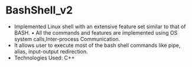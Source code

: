 # BashShell_v2

* Implemented Linux shell with an extensive feature set similar to that of BASH. • All the commands and features are implemented using OS system calls,Inter-process Communication.
* It allows user to execute most of the bash shell commands like pipe, alias, input-output redirection. 
* Technologies Used: C++
